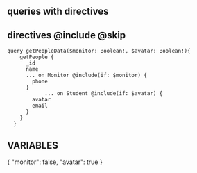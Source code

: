 ## queries with directives

## directives @include @skip

```
query getPeopleData($monitor: Boolean!, $avatar: Boolean!){
    getPeople {
      _id
      name
      ... on Monitor @include(if: $monitor) {
        phone
      }
            ... on Student @include(if: $avatar) {
        avatar
        email
      }
    }
  }
```

## VARIABLES

{
"monitor": false,
"avatar": true
}
